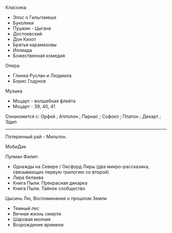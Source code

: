 Классика
- Эпос о Гильгомеше  
- Буколики  
- Пушкин - Цыгане
- Достоевский  
- Дон Кихот  
- Братья карамазовы  
- Иллиада  
- Божественная комедия  

Опера
- Глинка Руслан и Людмила  
- Борис Годунов
    
Музыка
- Моцарт - волшебная флейта  
- Моцарт - 39, 40, 41
    
Ознакомится с: Орфей ; Апполон ; Парнас ; Софокл ; Платон ; Декарт ; Эдип

---

Потерянный рай - Мильтон.

МобиДик

Пулман Филип
- Однажды на Севере / Оксфорд Лиры (два микро-рассказика, связывающих первую трилогию со второй) 
- Лира белаква
- Книга Пыли. Прекрасная дикарка
- Книга Пыли. Тайное сообщество


Цысинь Лю, Воспоминания о прошлом Земли
- Темный лес
- Вечная жизнь смерти
- Шаровая молния
- Возрождение времени